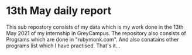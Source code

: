 # 13th May daily report
This sub repostory consists of my data which is my work done in the 13th May 2021 of my internship in GreyCampus.
The repository also consists of Programs which are done in "rubymonk.com".
And also conatains other programs list which I have practised.
That's it... 
